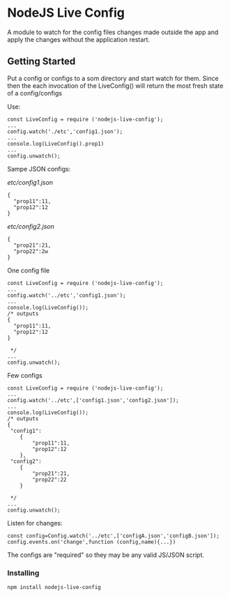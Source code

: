 # NodeJS Live Config

A module to watch for the config files changes made outside the app and apply the changes without 
the application restart.

## Getting Started

Put a config or configs to a som directory and start watch for them. Since then
the each invocation of the LiveConfig() will return the most fresh state of a config/configs

Use:
```
const LiveConfig = require ('nodejs-live-config');
...
config.watch('./etc','config1.json');
...
console.log(LiveConfig().prop1)
...
config.unwatch();
```


Sampe JSON configs:

_etc/config1.json_
```
{
  "prop11":11,
  "prop12":12
}
```

_etc/config2.json_
```
{
  "prop21":21,
  "prop22":2w
}
```
One config file 

```
const LiveConfig = require ('nodejs-live-config');
...
config.watch('../etc','config1.json');
...
console.log(LiveConfig());
/* outputs
{
  "prop11":11,
  "prop12":12
}

 */
...
config.unwatch();

```

Few configs 

```
const LiveConfig = require ('nodejs-live-config');
...
config.watch('../etc',['config1.json','config2.json']);
...
console.log(LiveConfig());
/* outputs
{
 "config1":
	{
		"prop11":11,
		"prop12":12
	},
 "config2":
	{
		"prop21":21,
		"prop22":22
	}

 */
...
config.unwatch();

```

Listen for changes:
```
const config=Config.watch('../etc',['configA.json','configB.json']);
config.events.on('change',function (config,name){...})

```

The configs are "required" so they may be any valid JS/JSON script.

### Installing

```
npm install nodejs-live-config
```


